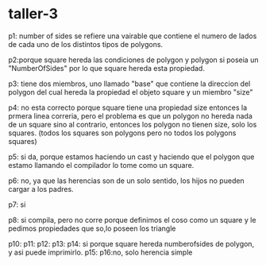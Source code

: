 # taller-3
p1: number of sides se refiere una vairable que contiene el numero de lados de cada uno de los distintos tipos de polygons.

p2:porque square hereda las condiciones de polygon y polygon si poseia un "NumberOfSides" por lo que square hereda esta propiedad.

p3: tiene dos miembros, uno llamado "base" que contiene la direccion del polygon del cual hereda la propiedad el objeto square y un miembro "size" 

p4: no esta correcto porque square tiene una propiedad size entonces la prmera linea correria, pero el problema es que un polygon no hereda nada de un square sino al contrario, entonces los polygon no tienen size, solo los squares. (todos los squares son polygons pero no todos los polygons squares)

p5: si da, porque estamos haciendo un cast y haciendo que el polygon que estamo llamando el compilador lo tome como un square.

p6: no, ya que las herencias son de un solo sentido, los hijos no pueden cargar a los padres.

p7: si

p8: si compila, pero no corre porque definimos el coso como un square y le pedimos propiedades que so,lo poseen los triangle

p10: 
p11:
p12:
p13:
p14: si porque square hereda numberofsides de polygon, y asi puede imprimirlo.
p15:
p16:no, solo herencia simple
